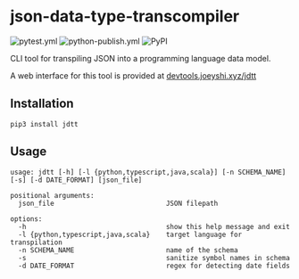 # json-data-type-transcompiler

![pytest.yml](https://github.com/joeyshi12/json-data-type-transcompiler/actions/workflows/pytest.yml/badge.svg)
![python-publish.yml](https://github.com/joeyshi12/json-data-type-transcompiler/actions/workflows/python-publish.yml/badge.svg)
![PyPI](https://img.shields.io/pypi/v/jdtt)

CLI tool for transpiling JSON into a programming language data model.

A web interface for this tool is provided at <a href="https://devtools.joeyshi.xyz/jdtt">devtools.joeyshi.xyz/jdtt</a>

## Installation

```
pip3 install jdtt
```

## Usage

```
usage: jdtt [-h] [-l {python,typescript,java,scala}] [-n SCHEMA_NAME] [-s] [-d DATE_FORMAT] [json_file]

positional arguments:
  json_file                            JSON filepath

options:
  -h                                   show this help message and exit
  -l {python,typescript,java,scala}    target language for transpilation
  -n SCHEMA_NAME                       name of the schema
  -s                                   sanitize symbol names in schema
  -d DATE_FORMAT                       regex for detecting date fields
```
